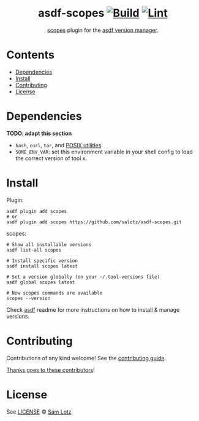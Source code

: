 <div align="center">

# asdf-scopes [![Build](https://github.com/salotz/asdf-scopes/actions/workflows/build.yml/badge.svg)](https://github.com/salotz/asdf-scopes/actions/workflows/build.yml) [![Lint](https://github.com/salotz/asdf-scopes/actions/workflows/lint.yml/badge.svg)](https://github.com/salotz/asdf-scopes/actions/workflows/lint.yml)

[scopes](https://scopes.readthedocs.io/en/latest/) plugin for the [asdf version manager](https://asdf-vm.com).

</div>

# Contents

- [Dependencies](#dependencies)
- [Install](#install)
- [Contributing](#contributing)
- [License](#license)

# Dependencies

**TODO: adapt this section**

- `bash`, `curl`, `tar`, and [POSIX utilities](https://pubs.opengroup.org/onlinepubs/9699919799/idx/utilities.html).
- `SOME_ENV_VAR`: set this environment variable in your shell config to load the correct version of tool x.

# Install

Plugin:

```shell
asdf plugin add scopes
# or
asdf plugin add scopes https://github.com/salotz/asdf-scopes.git
```

scopes:

```shell
# Show all installable versions
asdf list-all scopes

# Install specific version
asdf install scopes latest

# Set a version globally (on your ~/.tool-versions file)
asdf global scopes latest

# Now scopes commands are available
scopes --version
```

Check [asdf](https://github.com/asdf-vm/asdf) readme for more instructions on how to
install & manage versions.

# Contributing

Contributions of any kind welcome! See the [contributing guide](contributing.md).

[Thanks goes to these contributors](https://github.com/salotz/asdf-scopes/graphs/contributors)!

# License

See [LICENSE](LICENSE) © [Sam Lotz](https://github.com/salotz/)
